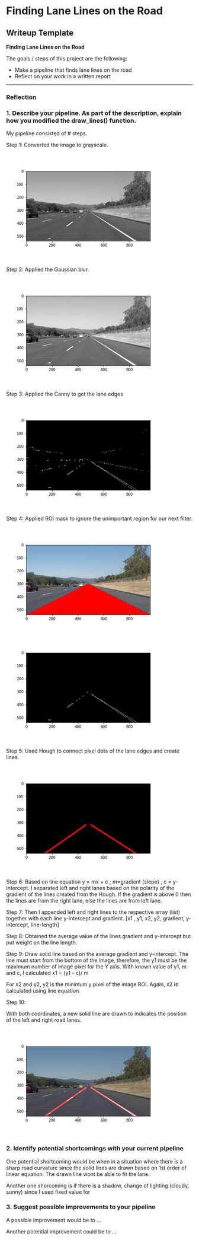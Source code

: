 # **Finding Lane Lines on the Road** 

## Writeup Template

**Finding Lane Lines on the Road**

The goals / steps of this project are the following:
* Make a pipeline that finds lane lines on the road
* Reflect on your work in a written report


[//]: # (Image References)

[image1]: ./test_images_output/1_grayscale.jpg "Grayscale"
[image2]: ./test_images_output/2_blur.jpg "Gaussian blur"
[image3]: ./test_images_output/3_canny.jpg "Canny"
[image4]: ./test_images_output/4_region.jpg "ROI selected"
[image5]: ./test_images_output/5_masked.jpg "Masked"
[image6]: ./test_images_output/6_hough.jpg "Hough Lines"
[image7]: ./test_images_output/7_final.jpg "Final Output"

---

### Reflection

### 1. Describe your pipeline. As part of the description, explain how you modified the draw_lines() function.

My pipeline consisted of # steps.

Step 1: Converted the image to grayscale.

![alt text][image1]

Step 2: Applied the Gaussian blur.

![alt text][image2]

Step 3: Applied the Canny to get the lane edges

![alt text][image3]

Step 4: Applied ROI mask to ignore the unimportant region for our next filter.

![alt text][image4]
![alt text][image5]

Step 5: Used Hough to connect pixel dots of the lane edges and create lines.

![alt text][image6]

Step 6: Based on line equation y = mx + c ; m=gradient (slope) , c = y-intercept. 
I separated left and right lanes based on the polarity of the gradient of the lines created from the Hough.
If the gradient is above 0 then the lines are from the right lane, else the lines are from left lane. 

Step 7: Then I appended left and right lines to the respective array (list) together with each line y-intercept and gradient.
[x1 , y1, x2, y2, gradient, y-intercept, line-length]

Step 8: Obtained the average value of the lines gradient and y-intercept but put weight on the line length.  

Step 9: Draw solid line based on the average gradient and y-intercept. The line must start from the bottom of the image, therefore, the y1 must be the maximum number of image pixel for the Y axis.
With known value of y1, m and c, I calculated x1 = (y1 - c)/ m

For x2 and y2, y2 is the minimum y pixel of the image ROI. 
Again, x2 is calculated using line equation. 

Step 10:

With both coordinates, a new solid line are drawn to indicates the position of the left and right road lanes.

![alt text][image7]

### 2. Identify potential shortcomings with your current pipeline

One potential shortcoming would be when in a situation where there is a sharp road curvature since the solid lines are drawn based on 1st order of linear equation. The drawn line wont be able to fit the lane. 

Another one shorcoming is if there is a shadow, change of lighting (cloudy, sunny) since I used fixed value for 


### 3. Suggest possible improvements to your pipeline

A possible improvement would be to ...

Another potential improvement could be to ...